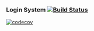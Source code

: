 ### Login System [![Build Status](https://api.travis-ci.org/sananand007/genTspsolver.png?branch=master)](https://travis-ci.org/sananand007/genTspsolver)
[![codecov](https://codecov.io/gh/shivBoy77/Django_projects/branch/master/graph/badge.svg)](https://codecov.io/gh/shivBoy77/Django_projects)
